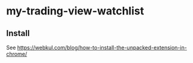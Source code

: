 # my-trading-view-watchlist

## Install

See https://webkul.com/blog/how-to-install-the-unpacked-extension-in-chrome/
